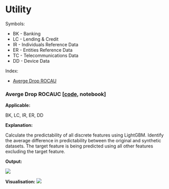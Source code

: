 # Utility

Symbols:
-  BK - Banking
-  LC - Lending & Credit
-  IR - Individuals Reference Data
-  ER - Entities Reference Data
-  TC - Telecommunications Data
-  DD - Device Data

Index:
- [Averge Drop ROCAU](drop-auc)

<a name="drop-auc"></a>

### Averge Drop ROCAUC [[code](https://github.com/datasprint/evaluation-metrics/blob/master/utility/average-drop-rocauc.py), notebook]
**Applicable:**

BK, LC, IR, ER, DD

**Explanation:**

Calculate the predictability of all discrete features using LightGBM. Identify the average difference in predictability between the original and synthetic datasets. The target feature is being predicted using all other features excluding the target feature. 

**Output:**


![](https://docs.google.com/drawings/d/e/2PACX-1vSA1VOL5qRqRbpBB7rN3pFRNTbOTyN0OBCS6OcpPqzLXq-aSvSfPA3dAkg0Vr-3KMeneC7i9lZcYNft/pub?w=948&h=521)


**Visualisation:**
![](https://docs.google.com/drawings/d/e/2PACX-1vRP_NpXXuswdGtb7X6DWD0eeUCCratygZ31aUsn8iNZTVVs-T4msVFeuc7jyLbU9DIy71N5BULnOSqO/pub?w=896&h=613)



